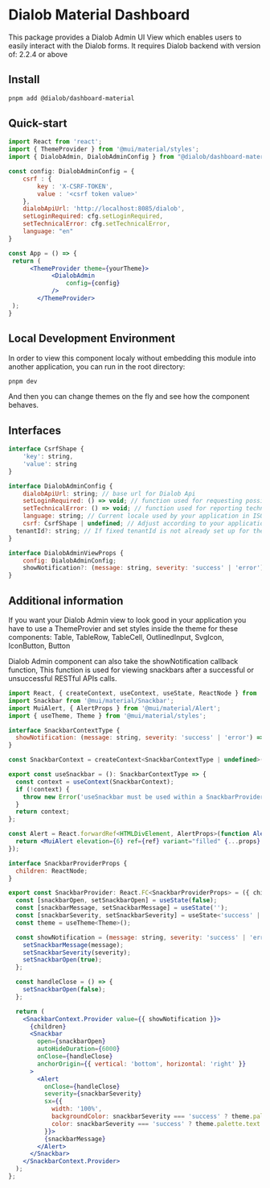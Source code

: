 # Dialob Material Dashboard
This package provides a Dialob Admin UI View which enables users to easily interact with the Dialob forms.
It requires Dialob backend with version of: 2.2.4 or above

## Install

```sh
pnpm add @dialob/dashboard-material 
```

## Quick-start
```jsx
import React from 'react';
import { ThemeProvider } from '@mui/material/styles';
import { DialobAdmin, DialobAdminConfig } from "@dialob/dashboard-material";

const config: DialobAdminConfig = {
	csrf : {
		key : 'X-CSRF-TOKEN',													 
		value : '<csrf token value>'
	},
	dialobApiUrl: 'http://localhost:8085/dialob',
	setLoginRequired: cfg.setLoginRequired,
	setTechnicalError: cfg.setTechnicalError,
	language: "en"
}

const App = () => {
 return (
	  <ThemeProvider theme={yourTheme}>
			<DialobAdmin 
				config={config}
			/>
		</ThemeProvider>
 );
}
```

## Local Development Environment
In order to view this component localy without embedding this module into another application,
you can run in the root directory:

```sh
pnpm dev
```

And then you can change themes on the fly and see how the component behaves.

## Interfaces

```jsx
interface CsrfShape {
	'key': string,
	'value': string
}

interface DialobAdminConfig {
	dialobApiUrl: string; // base url for Dialob Api
	setLoginRequired: () => void; // function used for requesting possible authentication
	setTechnicalError: () => void; // function used for reporting technical errors
	language: string; // Current locale used by your application in ISO language code format ("en","sv","fi" and similar)
	csrf: CsrfShape | undefined; // Adjust according to your application csrf settings
  tenantId?: string; // If fixed tenantId is not already set up for the dialob backend environment
}

interface DialobAdminViewProps {
	config: DialobAdminConfig;
	showNotification?: (message: string, severity: 'success' | 'error') => void;
}
```

## Additional information
If you want your Dialob Admin view to look good in your application you have to use a ThemeProvier and set styles inside the theme 
for these components: Table, TableRow, TableCell, OutlinedInput, SvgIcon, IconButton, Button

Dialob Admin component can also take the showNotification callback function,
This function is used for viewing snackbars after a successful or unsuccessful RESTful APIs calls.

```jsx
import React, { createContext, useContext, useState, ReactNode } from 'react';
import Snackbar from '@mui/material/Snackbar';
import MuiAlert, { AlertProps } from '@mui/material/Alert';
import { useTheme, Theme } from '@mui/material/styles';

interface SnackbarContextType {
  showNotification: (message: string, severity: 'success' | 'error') => void;
}

const SnackbarContext = createContext<SnackbarContextType | undefined>(undefined);

export const useSnackbar = (): SnackbarContextType => {
  const context = useContext(SnackbarContext);
  if (!context) {
    throw new Error('useSnackbar must be used within a SnackbarProvider');
  }
  return context;
};

const Alert = React.forwardRef<HTMLDivElement, AlertProps>(function Alert(props, ref) {
  return <MuiAlert elevation={6} ref={ref} variant="filled" {...props} />;
});

interface SnackbarProviderProps {
  children: ReactNode;
}

export const SnackbarProvider: React.FC<SnackbarProviderProps> = ({ children }) => {
  const [snackbarOpen, setSnackbarOpen] = useState(false);
  const [snackbarMessage, setSnackbarMessage] = useState('');
  const [snackbarSeverity, setSnackbarSeverity] = useState<'success' | 'error'>('success');
  const theme = useTheme<Theme>();

  const showNotification = (message: string, severity: 'success' | 'error') => {
    setSnackbarMessage(message);
    setSnackbarSeverity(severity);
    setSnackbarOpen(true);
  };

  const handleClose = () => {
    setSnackbarOpen(false);
  };

  return (
    <SnackbarContext.Provider value={{ showNotification }}>
      {children}
      <Snackbar
        open={snackbarOpen}
        autoHideDuration={6000}
        onClose={handleClose}
        anchorOrigin={{ vertical: 'bottom', horizontal: 'right' }} 
      >
        <Alert 
          onClose={handleClose} 
          severity={snackbarSeverity} 
          sx={{ 
            width: '100%',
            backgroundColor: snackbarSeverity === 'success' ? theme.palette.success.main : theme.palette.error.main,
            color: snackbarSeverity === 'success' ? theme.palette.text.primary : theme.palette.common.white
          }}>
          {snackbarMessage}
        </Alert>
      </Snackbar>
    </SnackbarContext.Provider>
  );
};
```
